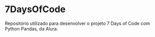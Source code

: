 # 7DaysOfCode

Repositório utilizado para desenvolver o projeto 7 Days of Code com Python Pandas, da Alura.
